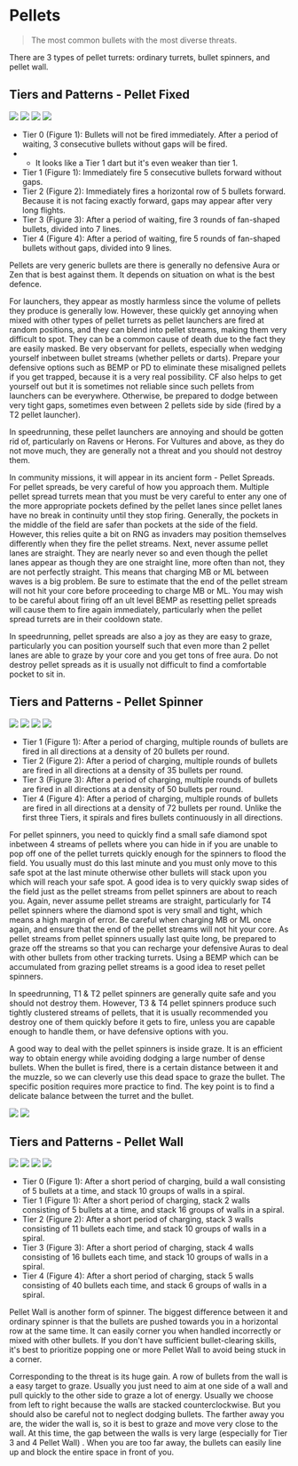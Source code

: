 # Pellets

> The most common bullets with the most diverse threats.

There are 3 types of pellet turrets: ordinary turrets, bullet spinners, and pellet wall.

## Tiers and Patterns - Pellet Fixed

<img src="/turrets/pellet_1.png" style={{zoom:1.25}}/>
<img src="/turrets/pellet_2.png" style={{zoom:1.25}}/>
<img src="/turrets/pellet_3.png" style={{zoom:1.25}}/>
<img src="/turrets/pellet_4.png" style={{zoom:1.25}}/>

- Tier 0 (Figure 1): Bullets will not be fired immediately. After a period of waiting, 3 consecutive bullets without gaps will be fired.
- - It looks like a Tier 1 dart but it's even weaker than tier 1.
- Tier 1 (Figure 1): Immediately fire 5 consecutive bullets forward without gaps.
- Tier 2 (Figure 2): Immediately fires a horizontal row of 5 bullets forward. Because it is not facing exactly forward, gaps may appear after very long flights.
- Tier 3 (Figure 3): After a period of waiting, fire 3 rounds of fan-shaped bullets, divided into 7 lines.
- Tier 4 (Figure 4): After a period of waiting, fire 5 rounds of fan-shaped bullets without gaps, divided into 9 lines.

Pellets are very generic bullets are there is generally no defensive Aura or Zen that is best against them. It depends on situation on what is the best defence.

For launchers, they appear as mostly harmless since the volume of pellets they produce is generally low. However, these quickly get annoying when mixed with other types of pellet turrets as pellet launchers are fired at random positions, and they can blend into pellet streams, making them very difficult to spot. They can be a common cause of death due to the fact they are easily masked. Be very observant for pellets, especially when wedging yourself inbetween bullet streams (whether pellets or darts). Prepare your defensive options such as BEMP or PD to eliminate these misaligned pellets if you get trapped, because it is a very real possibility. CF also helps to get yourself out but it is sometimes not reliable since such pellets from launchers can be everywhere. Otherwise, be prepared to dodge between very tight gaps, sometimes even between 2 pellets side by side (fired by a T2 pellet launcher).

In speedrunning, these pellet launchers are annoying and should be gotten rid of, particularly on Ravens or Herons. For Vultures and above, as they do not move much, they are generally not a threat and you should not destroy them.

In community missions, it will appear in its ancient form - Pellet Spreads. For pellet spreads, be very careful of how you approach them. Multiple pellet spread turrets mean that you must be very careful to enter any one of the more appropriate pockets defined by the pellet lanes since pellet lanes have no break in continuity until they stop firing. Generally, the pockets in the middle of the field are safer than pockets at the side of the field. However, this relies quite a bit on RNG as invaders may position themselves differently when they fire the pellet streams. Next, never assume pellet lanes are straight. They are nearly never so and even though the pellet lanes appear as though they are one straight line, more often than not, they are not perfectly straight. This means that charging MB or ML between waves is a big problem. Be sure to estimate that the end of the pellet stream will not hit your core before proceeding to charge MB or ML. You may wish to be careful about firing off an ult level BEMP as resetting pellet spreads will cause them to fire again immediately, particularly when the pellet spread turrets are in their cooldown state.

In speedrunning, pellet spreads are also a joy as they are easy to graze, particularly you can position yourself such that even more than 2 pellet lanes are able to graze by your core and you get tons of free aura. Do not destroy pellet spreads as it is usually not difficult to find a comfortable pocket to sit in.

## Tiers and Patterns - Pellet Spinner

<img src="/turrets/pellet_spinner_1.png" style={{zoom:1.25}}/>
<img src="/turrets/pellet_spinner_2.png" style={{zoom:1.25}}/>
<img src="/turrets/pellet_spinner_3.png" style={{zoom:1.25}}/>
<img src="/turrets/pellet_spinner_4.png" style={{zoom:1.25}}/>

- Tier 1 (Figure 1): After a period of charging, multiple rounds of bullets are fired in all directions at a density of 20 bullets per round.
- Tier 2 (Figure 2): After a period of charging, multiple rounds of bullets are fired in all directions at a density of 35 bullets per round.
- Tier 3 (Figure 3): After a period of charging, multiple rounds of bullets are fired in all directions at a density of 50 bullets per round.
- Tier 4 (Figure 4): After a period of charging, multiple rounds of bullets are fired in all directions at a density of 72 bullets per round. Unlike the first three Tiers, it spirals and fires bullets continuously in all directions.

For pellet spinners, you need to quickly find a small safe diamond spot inbetween 4 streams of pellets where you can hide in if you are unable to pop off one of the pellet turrets quickly enough for the spinners to flood the field. You usually must do this last minute and you must only move to this safe spot at the last minute otherwise other bullets will stack upon you which will reach your safe spot. A good idea is to very quickly swap sides of the field just as the pellet streams from pellet spinners are about to reach you. Again, never assume pellet streams are straight, particularly for T4 pellet spinners where the diamond spot is very small and tight, which means a high margin of error. Be careful when charging MB or ML once again, and ensure that the end of the pellet streams will not hit your core. As pellet streams from pellet spinners usually last quite long, be prepared to graze off the streams so that you can recharge your defensive Auras to deal with other bullets from other tracking turrets. Using a BEMP which can be accumulated from grazing pellet streams is a good idea to reset pellet spinners.

In speedrunning, T1 & T2 pellet spinners are generally quite safe and you should not destroy them. However, T3 & T4 pellet spinners produce such tightly clustered streams of pellets, that it is usually recommended you destroy one of them quickly before it gets to fire, unless you are capable enough to handle them, or have defensive options with you.

A good way to deal with the pellet spinners is inside graze. It is an efficient way to obtain energy while avoiding dodging a large number of dense bullets. When the bullet is fired, there is a certain distance between it and the muzzle, so we can cleverly use this dead space to graze the bullet. The specific position requires more practice to find. The key point is to find a delicate balance between the turret and the bullet.

<img src="/Cookbook/disaris7.gif" style={{zoom:1}}/>

<img src="/Cookbook/disaris11.gif" style={{zoom:1}}/>

## Tiers and Patterns - Pellet Wall

<img src="/turrets/pellet_spinner_1.png" style={{zoom:1.25}}/>
<img src="/turrets/pellet_spinner_2.png" style={{zoom:1.25}}/>
<img src="/turrets/pellet_spinner_3.png" style={{zoom:1.25}}/>
<img src="/turrets/pellet_spinner_4.png" style={{zoom:1.25}}/>

- Tier 0 (Figure 1): After a short period of charging, build a wall consisting of 5 bullets at a time, and stack 10 groups of walls in a spiral.
- Tier 1 (Figure 1): After a short period of charging, stack 2 walls consisting of 5 bullets at a time, and stack 16 groups of walls in a spiral.
- Tier 2 (Figure 2): After a short period of charging, stack 3 walls consisting of 11 bullets each time, and stack 10 groups of walls in a spiral.
- Tier 3 (Figure 3): After a short period of charging, stack 4 walls consisting of 16 bullets each time, and stack 10 groups of walls in a spiral.
- Tier 4 (Figure 4): After a short period of charging, stack 5 walls consisting of 40 bullets each time, and stack 6 groups of walls in a spiral.

Pellet Wall is another form of spinner. The biggest difference between it and ordinary spinner is that the bullets are pushed towards you in a horizontal row at the same time. It can easily corner you when handled incorrectly or mixed with other bullets. If you don't have sufficient bullet-clearing skills, it's best to prioritize popping one or more Pellet Wall to avoid being stuck in a corner.

Corresponding to the threat is its huge gain. A row of bullets from the wall is a easy target to graze. Usually you just need to aim at one side of a wall and pull quickly to the other side to graze a lot of energy. Usually we choose from left to right because the walls are stacked counterclockwise. But you should also be careful not to neglect dodging bullets. The farther away you are, the wider the wall is, so it is best to graze and move very close to the wall. At this time, the gap between the walls is very large (especially for Tier 3 and 4 Pellet Wall) . When you are too far away, the bullets can easily line up and block the entire space in front of you.
